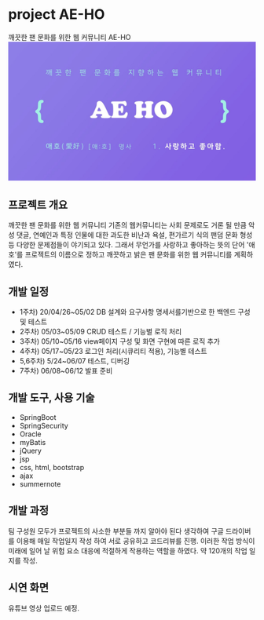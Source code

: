 # project AE-HO
깨끗한 팬 문화를 위한 웹 커뮤니티 AE-HO
![intro AEHO](./bin/images/intro.JPG)

## 프로젝트 개요
 깨끗한 팬 문화를 위한 웹 커뮤니티
기존의 웹커뮤니티는 사회 문제로도 거론 될 만큼 악성 댓글, 연예인과 특정 인물에 대한 과도한 비난과 욕설, 편가르기 식의 팬덤 문화 형성 등 다양한 문제점들이 야기되고 있다. 그래서 무언가를 사랑하고 좋아하는 뜻의 단어 '애호'를 프로젝트의 이름으로 정하고 깨끗하고 밝은 팬 문화를 위한 웹 커뮤니티를 계획하였다.

## 개발 일정
- 1주차) 20/04/26~05/02 DB 설계와 요구사항 명세서를기반으로 한 백엔드 구성 및 테스트
- 2주차) 05/03~05/09 CRUD 테스트 / 기능별 로직 처리
- 3주차) 05/10~05/16 view페이지 구성 및 화면 구현에 따른 로직 추가
- 4주차) 05/17~05/23 로그인 처리(시큐리티 적용), 기능별 테스트
- 5,6주차) 5/24~06/07 테스트, 디버깅
- 7주차) 06/08~06/12 발표 준비

## 개발 도구, 사용 기술
- SpringBoot
- SpringSecurity
- Oracle
- myBatis
- jQuery
- jsp
- css, html, bootstrap
- ajax
- summernote

## 개발 과정
 팀 구성원 모두가 프로젝트의 사소한 부분들 까지 알아야 된다 생각하여 구글 드라이버를 이용해 매일 작업일지 작성 하여 서로 공유하고 코드리뷰를 진행. 이러한 작업 방식이 미래에 일어 날 위험 요소 대응에 적절하게 작용하는 역할을 하였다. 약 120개의 작업 일지를 작성.
 
## 시연 화면
유튜브 영상 업로드 예정.




 
